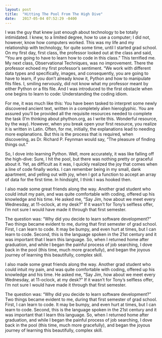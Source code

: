 ```yaml
---
layout: post
title:  "Hitting The Pool From The High Dive"
date:   2017-05-04 07:52:29 -0400
---
```


I was the guy that knew just enough about technology to be totally intimidated.  I knew, to a limited degree, how to use a computer; I did not, however, know how computers worked.  This was my life and my relationship with technology, for quite some time, until I started grad school.  On my first day, first class, the professor looked out at the class and said, “You are going to have to learn how to code in this class.”  This terrified me.  My next class, Observational Techniques, was no improvement.  There the professor echoed my first professor’s sentiment.  “We work with different data types and specifically, images, and consequently, you are going to have to learn, if you don’t already know it, Python and how to manipulate fits files.  I, smiling nervously, did not know what my professor meant by either Python or a fits file.  And I was introduced to the first obstacle when one begins to learn to code: Understanding the coding idiom.  

For me, it was much like this: You have been tasked to interpret some newly discovered ancient text, written in a completely alien hieroglyphic.  You are assured you’ll be provided all the requisite resources needed to complete the task (I’m thinking about phython.org, as I write this.  Wonderful resource, by the way).  However, when you break open your first resource, you realize it is written in Latin.  Often, for me, initially, the explanations lead to needing more explanations.  But this is the process that is required, when discovering, as Dr. Richard P. Feynman would say, “The pleasure of finding things out.”  

So, I dove into learning Python.  Well, more accurately, it was like falling off the high-dive: Sure, I hit the pool, but there was nothing pretty or graceful about it.  Yet, as difficult as it was, I quickly realized the joy that comes when a line of code finally works.  I can remember being in my small, dank apartment, and yelling out with joy, when I got a function to accept an array of data for the first time.  In hindsight, I think I was hooked then.  

I also made some great friends along the way.  Another grad student who could intuit my pain, and was quite comfortable with coding, offered up his knowledge and his time.  He asked me, “Say Jim, how about we meet every Wednesday, at 11-oclock, at my desk?” If it wasn’t for Tony’s selfless offer, I’m not sure I would have made it through that first semester.  

The question was: “Why did you decide to learn software development?”  Two things became evident to me, during that first semester of grad school.  First, I can learn to code. It may be bumpy, and even hurt at times, but I can learn to code.  Second, this is the language spoken in the 21st century and it was important that I learn this language.  So, when I returned home after graduation, and while I began the painful process of job searching, I dove back in the pool (this time,  much more gracefully), and began the joyous journey of learning this beautifully, complex skill.  


I also made some great friends along the way.  Another grad student who could intuit my pain, and was quite comfortable with coding, offered up his knowledge and his time.  He asked me, “Say Jim, how about we meet every Wednesday, at 11-oclock, at my desk?” If it wasn’t for Tony’s selfless offer, I’m not sure I would have made it through that first semester.  

The question was: “Why did you decide to learn software development?”  Two things became evident to me, during that first semester of grad school.  First, I can learn to code. It may be bumpy, and even hurt at times, but I can learn to code.  Second, this is the language spoken in the 21st century and it was important that I learn this language.  So, when I returned home after graduation, and while I began the painful process of job searching, I dove back in the pool (this time,  much more gracefully), and began the joyous journey of learning this beautifully, complex skill.  

